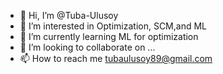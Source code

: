 - 👋 Hi, I’m @Tuba-Ulusoy
- 👀 I’m interested in Optimization, SCM,and ML
- 🌱 I’m currently learning ML for optimization
- 💞️ I’m looking to collaborate on ...
- 📫 How to reach me tubaulusoy89@gmail.com

<!---
tubaulusoy/tubaulusoy is a ✨ special ✨ repository because its `README.md` (this file) appears on your GitHub profile.
You can click the Preview link to take a look at your changes.
--->
